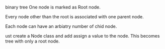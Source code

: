binary tree
One node is marked as Root node.

Every node other than the root is associated with one parent node.

Each node can have an arbiatry number of chid node.

ust create a Node class and add assign a value to the node. This becomes tree with only a root node.

